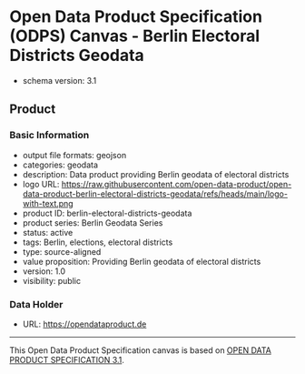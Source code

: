 
# Open Data Product Specification (ODPS) Canvas - Berlin Electoral Districts Geodata

* schema version: 3.1
## Product

### Basic Information

* output file formats: geojson
* categories: geodata
* description: Data product providing Berlin geodata of electoral districts
* logo URL: https://raw.githubusercontent.com/open-data-product/open-data-product-berlin-electoral-districts-geodata/refs/heads/main/logo-with-text.png
* product ID: berlin-electoral-districts-geodata
* product series: Berlin Geodata Series
* status: active
* tags: Berlin, elections, electoral districts
* type: source-aligned
* value proposition: Providing Berlin geodata of electoral districts
* version: 1.0
* visibility: public

### Data Holder

* URL: https://opendataproduct.de


---
This Open Data Product Specification canvas is based on [OPEN DATA PRODUCT SPECIFICATION 3.1](https://opendataproducts.org/v3.1/#open-data-product-specification-3-1).